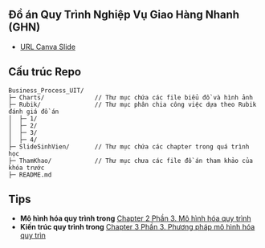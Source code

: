 ## Đồ án Quy Trình Nghiệp Vụ Giao Hàng Nhanh (GHN)

-   [URL Canva Slide](https://www.canva.com/design/DAGunlobeBc/jwrlfFHzF5_--SFsUhdltA/edit?utm_content=DAGunlobeBc&utm_campaign=designshare&utm_medium=link2&utm_source=sharebutton)

## Cấu trúc Repo

```text
Business_Process_UIT/
├─ Charts/              // Thư mục chứa các file biểu đồ và hình ảnh
├─ Rubik/               // Thư mục phân chia công việc dựa theo Rubik đánh giá đồ án
│  ├─ 1/
│  ├─ 2/
│  ├─ 3/
│  ├─ 4/
├─ SlideSinhVien/       // Thư mục chứa các chapter trong quá trình học
├─ ThamKhao/            // Thư mục chưa các file đồ án tham khảo của khóa trước
├─ README.md
```

## Tips

-   **Mô hình hóa quy trình trong** [Chapter 2 Phần 3. Mô hình hóa quy trình](./SlideSinhVien/chap02.pdf)
-   **Kiến trúc quy trình trong** [Chapter 3 Phần 3. Phương pháp mô hình hóa quy trìn](./SlideSinhVien/chap03.pdf)
